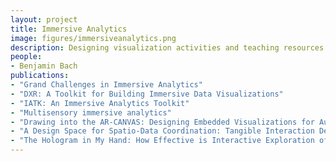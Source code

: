 ```yaml
---
layout: project
title: Immersive Analytics
image: figures/immersiveanalytics.png
description: Designing visualization activities and teaching resources for education with visualization.
people:
- Benjamin Bach
publications:
- "Grand Challenges in Immersive Analytics"
- "DXR: A Toolkit for Building Immersive Data Visualizations"
- "IATK: An Immersive Analytics Toolkit"
- "Multisensory immersive analytics"
- "Drawing into the AR-CANVAS: Designing Embedded Visualizations for Augmented Reality"
- "A Design Space for Spatio-Data Coordination: Tangible Interaction Devices for Immersive Information Visualisation"
- "The Hologram in My Hand: How Effective is Interactive Exploration of 3D Visualizations in Immersive Tangible Augmented Reality?"
---
```


<!-- The **[Edinburgh VisHub](http://edinburghvishub.github.io)** is an university-wide lab for data visualization equipment to foster research, collaboration, learning, and outreach.
**[DXR](https://sites.google.com/view/dxr-vis)** and **[IATK](https://github.com/MaximeCordeil/IATK)** are two toolkits for creating immersive data visualizations in augmented and virtual reality.
Check how to participate in our [upcoming workshop at CHI 2020](http://immersiveanalytics.io). -->
